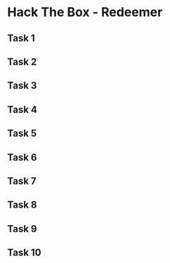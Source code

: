 # Hack The Box - Redeemer

## Task 1

## Task 2

## Task 3

## Task 4

## Task 5

## Task 6

## Task 7

## Task 8

## Task 9

## Task 10